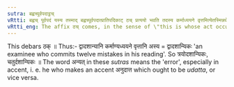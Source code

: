 ```yaml
---
sutra: बह्वच्पूर्वपदाट्ठच्
vRtti: बह्वच् पूर्वपदं यस्य तस्माद् बह्वच्पूर्वपदात्प्रातिपदिकाट् ठच् प्रत्ययो भवति तदस्य कर्माध्ययने वृत्तमित्येतस्मिन्नर्थे । ठकोपवादः ॥
vRtti_eng: The affix ठच् comes, in the sense of \"this is whose act occurring in study\", after a compound having a polysyllabic word as a prior member.
---
```

This debars ठक् ॥ Thus:- द्वादशान्यानि कर्माण्यध्ययने वृत्तानि अस्य = द्वादशान्यिकः 'an examinee who commits twelve mistakes in his reading'. So त्रयोदशान्यिकः, चतुर्दशान्यिकः ॥ The word अन्यत् in these _sutras_ means the 'error', especially in accent, i. e. he who makes an accent अनुदात्त which ought to be _udatta_, or vice versa.
